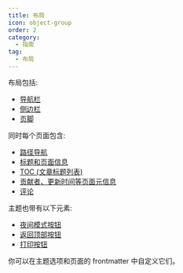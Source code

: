 ```yaml
---
title: 布局
icon: object-group
order: 2
category:
  - 指南
tag:
  - 布局
---
```


<Catalog />

布局包括:

- [导航栏](https://theme-hope.vuejs.press/zh/guide/layout/navbar.html)
- [侧边栏](https://theme-hope.vuejs.press/zh/guide/layout/sidebar.html)
- [页脚](https://theme-hope.vuejs.press/zh/guide/layout/footer.html)

同时每个页面包含:

- [路径导航](https://theme-hope.vuejs.press/zh/guide/layout/breadcrumb.html)
- [标题和页面信息](https://theme-hope.vuejs.press/zh/guide/feature/page-info.html)
- [TOC (文章标题列表)](https://theme-hope.vuejs.press/zh/guide/layout/page.html#标题列表)
- [贡献者、更新时间等页面元信息](https://theme-hope.vuejs.press/guide/feature/meta.html)
- [评论](https://theme-hope.vuejs.press/zh/guide/feature/comment.html)

主题也带有以下元素:

- [夜间模式按钮](https://theme-hope.vuejs.press/zh/guide/interface/darkmode.html)
- [返回顶部按钮](https://theme-hope.vuejs.press/guide/interface/others.html#返回顶部按钮)
- [打印按钮](https://theme-hope.vuejs.press/guide/interface/others.html#打印按钮)

你可以在主题选项和页面的 frontmatter 中自定义它们。
